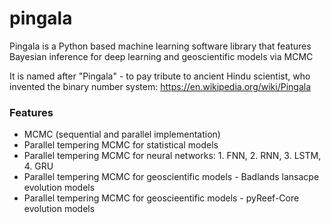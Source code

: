 # pingala 

Pingala is a Python based machine learning software library that features Bayesian inference for deep learning and geoscientific models via MCMC

It is named after "Pingala" - to pay tribute to ancient Hindu scientist, who invented the binary number system: https://en.wikipedia.org/wiki/Pingala

### Features
* MCMC (sequential and parallel implementation)
* Parallel tempering MCMC for statistical models
* Parallel tempering MCMC for  neural networks: 1. FNN, 2. RNN, 3. LSTM, 4. GRU
* Parallel tempering MCMC for geoscientific models - Badlands lansacpe evolution models
* Parallel tempering MCMC for geoscieentific models - pyReef-Core evolution models


